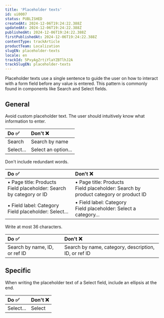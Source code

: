 ```yaml
---
title: 'Placeholder texts'
id: ui0007
status: PUBLISHED
createdAt: 2024-12-06T19:24:22.388Z
updatedAt: 2024-12-06T19:24:22.388Z
publishedAt: 2024-12-06T19:24:22.388Z
firstPublishedAt: 2024-12-06T19:24:22.388Z
contentType: trackArticle
productTeam: Localization
slugEN: placeholder-texts
locale: en
trackId: 5PxyAgZrtiYlaYZBTlhJ2A
trackSlugEN: placeholder-texts
---
```


Placeholder texts use a single sentence to guide the user on how to interact with a form field before any value is entered. This pattern is commonly found in components like Search and Select fields.

## General

Avoid custom placeholder text. The user should intuitively know what information to enter.

| Do ✅ | Don't ❌ |
| :---- | :---- |
| Search | Search by name |
| Select… | Select an option... |

Don't include redundant words.

| Do ✅ | Don't ❌ |
| :---- | :---- |
| • Page title: Products <br> Field placeholder: Search by category or ID| • Page title: Products <br> Field placeholder: Search by product category or product ID|
| • Field label: Category <br> Field placeholder: Select… | • Field label: Category <br> Field placeholder: Select a category… |

Write at most 36 characters.

| Do ✅ | Don't ❌ |
| :---- | :---- |
| Search by name, ID, or ref ID | Search by name, category, description, ID, or ref ID |

## Specific

When writing the placeholder text of a Select field, include an ellipsis at the end.

| Do ✅ | Don't ❌ |
| :---- | :---- |
| Select… | Select |
